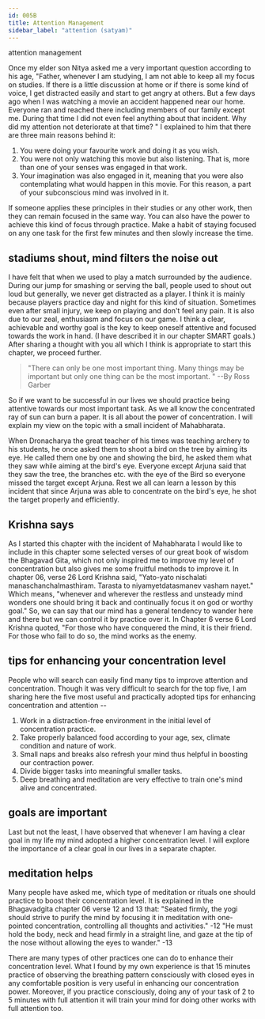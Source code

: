 ```yaml
---
id: 005B
title: Attention Management
sidebar_label: "attention (satyam)"
---
```


attention management

Once my elder son Nitya asked me a very important question according to his age, "Father, whenever I am studying, I am not able to keep all my focus on studies. If there is a little discussion at home or if there is some kind of voice, I get distracted easily and start to get angry at others. But a few days ago when I was watching a movie an accident happened near our home. Everyone ran and reached there including members of our family except me. During that time I did not even feel anything about that incident. Why did my attention not deteriorate at that time? "
I explained to him that there are three main reasons behind it:

1. You were doing your favourite work and doing it as you wish.
2. You were not only watching this movie but also listening. That is, more than one of your senses was engaged in that work.
3. Your imagination was also engaged in it, meaning that you were also contemplating what would happen in this movie. For this reason, a part of your subconscious mind was involved in it.

If someone applies these principles in their studies or any other work, then they can remain focused in the same way. You can also have the power to achieve this kind of focus through practice. Make a habit of staying focused on any one task for the first few minutes and then slowly increase the time.

## stadiums shout, mind filters the noise out

I have felt that when we used to play a match surrounded by the audience. During our jump for smashing or serving the ball, people used to shout out loud but generally, we never get distracted as a player. I think it is mainly because players practice day and night for this kind of situation. Sometimes even after small injury, we keep on playing and don't feel any pain. It is also due to our zeal, enthusiasm and focus on our game. I think a clear, achievable and worthy goal is the key to keep oneself attentive and focused towards the work in hand. (I have described it in our chapter SMART goals.)
After sharing a thought with you all which I think is appropriate to start this chapter, we proceed further.

> "There can only be one most important thing. Many things may be important but only one thing can be the most important. "
> --By Ross Garber

So if we want to be successful in our lives we should practice being attentive towards our most important task. As we all know the concentrated ray of sun can burn a paper. It is all about the power of concentration. I will explain my view on the topic with a small incident of Mahabharata.

When Dronacharya the great teacher of his times was teaching archery to his students, he once asked them to shoot a bird on the tree by aiming its eye. He called them one by one and showing the bird, he asked them what they saw while aiming at the bird's eye. Everyone except Arjuna said that they saw the tree, the branches etc. with the eye of the Bird so everyone missed the target except Arjuna. Rest we all can learn a lesson by this incident that since Arjuna was able to concentrate on the bird's eye, he shot the target properly and efficiently.

## Krishna says

As I started this chapter with the incident of Mahabharata I would like to include in this chapter some selected verses of our great book of wisdom the Bhagavad Gita, which not only inspired me to improve my level of concentration but also gives me some fruitful methods to improve it. In chapter 06, verse 26 Lord Krishna said, "Yato-yato nischalati manaschanchalmasthiram. Tarasta to niyamyetdatasmanev vasham nayet." Which means, "whenever and wherever the restless and unsteady mind wonders one should bring it back and continually focus it on god or worthy goal." So, we can say that our mind has a general tendency to wander here and there but we can control it by practice over it. In Chapter 6 verse 6 Lord Krishna quoted, "For those who have conquered the mind, it is their friend. For those who fail to do so, the mind works as the enemy.

## tips for enhancing your concentration level

People who will search can easily find many tips to improve attention and concentration. Though it was very difficult to search for the top five, I am sharing here the five most useful and practically adopted tips for enhancing concentration and attention --

1. Work in a distraction-free environment in the initial level of concentration practice.
2. Take properly balanced food according to your age, sex, climate condition and nature of work.
3. Small naps and breaks also refresh your mind thus helpful in boosting our contraction power.
4. Divide bigger tasks into meaningful smaller tasks.
5. Deep breathing and meditation are very effective to train one's mind alive and concentrated.

## goals are important

Last but not the least, I have observed that whenever I am having a clear goal in my life my mind adopted a higher concentration level. I will explore the importance of a clear goal in our lives in a separate chapter.

## meditation helps

Many people have asked me, which type of meditation or rituals one should practice to boost their concentration level. It is explained in the Bhagavadgita chapter 06 verse 12 and 13 that: "Seated firmly, the yogi should strive to purify the mind by focusing it in meditation with one-pointed concentration, controlling all thoughts and activities." -12 "He must hold the body, neck and head firmly in a straight line, and gaze at the tip of the nose without allowing the eyes to wander." -13

There are many types of other practices one can do to enhance their concentration level. What I found by my own experience is that 15 minutes practice of observing the breathing pattern consciously with closed eyes in any comfortable position is very useful in enhancing our concentration power. Moreover, if you practice consciously, doing any of your task of 2 to 5 minutes with full attention it will train your mind for doing other works with full attention too.
